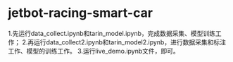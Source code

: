 # jetbot-racing-smart-car
1.先运行data_collect.ipynb和tarin_model.ipynb，完成数据采集、模型训练工作；
2.再运行data_collect2.ipynb和tarin_model2.ipynb，进行数据采集和标注工作、模型的训练工作。
3.运行live_demo.ipynb文件，即可。

